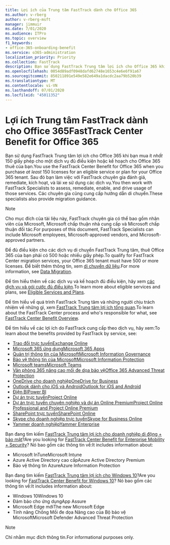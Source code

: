 ```yaml
---
title: Lợi ích của Trung tâm FastTrack dành cho Office 365
ms.author: v-rberg
author: v-rberg-msft
manager: jimmuir
ms.date: 7/01/2020
ms.audience: ITPro
ms.topic: overview
f1_keywords:
- office-365-onboarding-benefit
ms.service: o365-administration
localization_priority: Priority
ms.collection: FastTrack
description: Bạn sử dụng FastTrack Trung tâm lợi ích cho Office 365 khi bạn mua ít nhất 150 giấy phép cho một dịch vụ đủ điều kiện hoặc kế hoạch cho Office 365 thuê của bạn. Sau đó bạn làm việc với FastTrack chuyên gia đánh giá, remediate, kích hoạt, và lái xe sử dụng các dịch vụ. Các chuyên gia cũng cung cấp hướng dẫn di chuyển.
ms.openlocfilehash: 0054d89adf0948dafd62748e1653c4e6e6f91a67
ms.sourcegitcommit: 850211891e549e582e649a1dacdc2aa79b520b39
ms.translationtype: MT
ms.contentlocale: vi-VN
ms.lasthandoff: 07/01/2020
ms.locfileid: "45011352"
---
```

# <a name="fasttrack-center-benefit-for-office-365"></a><span data-ttu-id="ebbbd-105">Lợi ích Trung tâm FastTrack dành cho Office 365</span><span class="sxs-lookup"><span data-stu-id="ebbbd-105">FastTrack Center Benefit for Office 365</span></span>

<span data-ttu-id="ebbbd-106">Bạn sử dụng FastTrack Trung tâm lợi ích cho Office 365 khi bạn mua ít *nhất* 150 giấy phép cho một dịch vụ đủ điều kiện hoặc kế hoạch cho Office 365 thuê của bạn.</span><span class="sxs-lookup"><span data-stu-id="ebbbd-106">You use the FastTrack Center Benefit for Office 365 when you purchase  *at least*  150 licenses for an eligible service or plan for your Office 365 tenant.</span></span> <span data-ttu-id="ebbbd-107">Sau đó bạn làm việc với FastTrack chuyên gia đánh giá, remediate, kích hoạt, và lái xe sử dụng các dịch vụ.</span><span class="sxs-lookup"><span data-stu-id="ebbbd-107">You then work with FastTrack Specialists to assess, remediate, enable, and drive usage of those services.</span></span> <span data-ttu-id="ebbbd-108">Các chuyên gia cũng cung cấp hướng dẫn di chuyển.</span><span class="sxs-lookup"><span data-stu-id="ebbbd-108">These specialists also provide migration guidance.</span></span> 
  
> [!NOTE]
> <span data-ttu-id="ebbbd-109">Cho mục đích của tài liệu này, FastTrack chuyên gia có thể bao gồm nhân viên của Microsoft, Microsoft chấp thuận nhà cung cấp và Microsoft chấp thuận đối tác.</span><span class="sxs-lookup"><span data-stu-id="ebbbd-109">For purposes of this document, FastTrack Specialists can include Microsoft employees, Microsoft-approved vendors, and Microsoft-approved partners.</span></span> 
  
<span data-ttu-id="ebbbd-110">Để đủ điều kiện cho các dịch vụ di chuyển FastTrack Trung tâm, thuê Office 365 của bạn phải có 500 hoặc nhiều giấy phép.</span><span class="sxs-lookup"><span data-stu-id="ebbbd-110">To qualify for FastTrack Center migration services, your Office 365 tenant must have 500 or more licenses.</span></span> <span data-ttu-id="ebbbd-111">Để biết thêm thông tin, xem [di chuyển dữ liệu](O365-data-migration.md).</span><span class="sxs-lookup"><span data-stu-id="ebbbd-111">For more information, see [Data Migration](O365-data-migration.md).</span></span>
  
<span data-ttu-id="ebbbd-112">Để tìm hiểu thêm về các dịch vụ và kế hoạch đủ điều kiện, hãy xem [các dịch vụ và gói cước đủ điều kiện](M365-eligible-services-and-plans.md).</span><span class="sxs-lookup"><span data-stu-id="ebbbd-112">To learn more about eligible services and plans, see [Eligible Services and Plans](M365-eligible-services-and-plans.md).</span></span>
  
<span data-ttu-id="ebbbd-113">Để tìm hiểu về quá trình FastTrack Trung tâm và những người chịu trách nhiệm về những gì, xem [FastTrack Trung tâm lợi ích tổng quan](O365-fasttrack-benefit-overview.md).</span><span class="sxs-lookup"><span data-stu-id="ebbbd-113">To learn about the FastTrack Center process and who's responsible for what, see [FastTrack Center Benefit Overview](O365-fasttrack-benefit-overview.md).</span></span>

<span data-ttu-id="ebbbd-114">Để tìm hiểu về các lợi ích do FastTrack cung cấp theo dịch vụ, hãy xem:</span><span class="sxs-lookup"><span data-stu-id="ebbbd-114">To learn about the benefits provided by FastTrack by service, see:</span></span>

- [<span data-ttu-id="ebbbd-115">Trao đổi trực tuyến</span><span class="sxs-lookup"><span data-stu-id="ebbbd-115">Exchange Online</span></span>](O365-fasttrack-responsibilities.md#exchange-online)
- [<span data-ttu-id="ebbbd-116">Microsoft 365 ứng dụng</span><span class="sxs-lookup"><span data-stu-id="ebbbd-116">Microsoft 365 Apps</span></span>](O365-fasttrack-responsibilities.md#microsoft-365-apps)
- [<span data-ttu-id="ebbbd-117">Quản trị thông tin của Microsoft</span><span class="sxs-lookup"><span data-stu-id="ebbbd-117">Microsoft Information Governance</span></span>](O365-fasttrack-responsibilities.md#microsoft-information-governance)
- [<span data-ttu-id="ebbbd-118">Bảo vệ thông tin của Microsoft</span><span class="sxs-lookup"><span data-stu-id="ebbbd-118">Microsoft Information Protection</span></span>](O365-fasttrack-responsibilities.md#microsoft-information-protection)
- [<span data-ttu-id="ebbbd-119">Microsoft teams</span><span class="sxs-lookup"><span data-stu-id="ebbbd-119">Microsoft Teams</span></span>](O365-fasttrack-responsibilities.md#microsoft-teams)
- [<span data-ttu-id="ebbbd-120">Văn phòng 365 nâng cao mối đe dọa bảo vệ</span><span class="sxs-lookup"><span data-stu-id="ebbbd-120">Office 365 Advanced Threat Protection</span></span>](O365-fasttrack-responsibilities.md#office-365-advanced-threat-protection)
- [<span data-ttu-id="ebbbd-121">OneDrive cho doanh nghiệp</span><span class="sxs-lookup"><span data-stu-id="ebbbd-121">OneDrive for Business</span></span>](O365-fasttrack-responsibilities.md#onedrive-for-business)
- [<span data-ttu-id="ebbbd-122">Outlook dành cho iOS và Android</span><span class="sxs-lookup"><span data-stu-id="ebbbd-122">Outlook for iOS and Android</span></span>](O365-fasttrack-responsibilities.md#outlook-for-ios-and-android)
- [<span data-ttu-id="ebbbd-123">Điện BI</span><span class="sxs-lookup"><span data-stu-id="ebbbd-123">Power BI</span></span>](O365-fasttrack-responsibilities.md#power-bi)
- [<span data-ttu-id="ebbbd-124">Dự án trực tuyến</span><span class="sxs-lookup"><span data-stu-id="ebbbd-124">Project Online</span></span>](O365-fasttrack-responsibilities.md#project-online)
- [<span data-ttu-id="ebbbd-125">Dự án trực tuyến chuyên nghiệp và dự án Online Premium</span><span class="sxs-lookup"><span data-stu-id="ebbbd-125">Project Online Professional and Project Online Premium</span></span>](O365-fasttrack-responsibilities.md#project-online-professional-and-project-online-premium)
- [<span data-ttu-id="ebbbd-126">SharePoint trực tuyến</span><span class="sxs-lookup"><span data-stu-id="ebbbd-126">SharePoint Online</span></span>](O365-fasttrack-responsibilities.md#sharepoint-online)
- [<span data-ttu-id="ebbbd-127">Skype cho doanh nghiệp trực tuyến</span><span class="sxs-lookup"><span data-stu-id="ebbbd-127">Skype for Business Online</span></span>](O365-fasttrack-responsibilities.md#skype-for-business-online)
- [<span data-ttu-id="ebbbd-128">Yammer doanh nghiệp</span><span class="sxs-lookup"><span data-stu-id="ebbbd-128">Yammer Enterprise</span></span>](O365-fasttrack-responsibilities.md#yammer-enterprise)
  
<span data-ttu-id="ebbbd-129">Bạn đang tìm kiếm [FastTrack Trung tâm lợi ích cho doanh nghiệp di động + bảo mật](EMS-fasttrack-benefit-for-EMS.md)?</span><span class="sxs-lookup"><span data-stu-id="ebbbd-129">Are you looking for [FastTrack Center Benefit for Enterprise Mobility + Security](EMS-fasttrack-benefit-for-EMS.md)?</span></span> <span data-ttu-id="ebbbd-130">Nó bao gồm các thông tin về:</span><span class="sxs-lookup"><span data-stu-id="ebbbd-130">It includes information about:</span></span>
  
- <span data-ttu-id="ebbbd-131">Microsoft InTune</span><span class="sxs-lookup"><span data-stu-id="ebbbd-131">Microsoft Intune</span></span>
- <span data-ttu-id="ebbbd-132">Azure Active Directory cao cấp</span><span class="sxs-lookup"><span data-stu-id="ebbbd-132">Azure Active Directory Premium</span></span> 
- <span data-ttu-id="ebbbd-133">Bảo vệ thông tin Azure</span><span class="sxs-lookup"><span data-stu-id="ebbbd-133">Azure Information Protection</span></span>

<span data-ttu-id="ebbbd-134">Bạn đang tìm kiếm [FastTrack Trung tâm lợi ích cho Windows 10](Win-10-fasttrack-benefit-for-Windows-10.md)?</span><span class="sxs-lookup"><span data-stu-id="ebbbd-134">Are you looking for [FastTrack Center Benefit for Windows 10](Win-10-fasttrack-benefit-for-Windows-10.md)?</span></span> <span data-ttu-id="ebbbd-135">Nó bao gồm các thông tin về:</span><span class="sxs-lookup"><span data-stu-id="ebbbd-135">It includes information about:</span></span>

- <span data-ttu-id="ebbbd-136">Windows 10</span><span class="sxs-lookup"><span data-stu-id="ebbbd-136">Windows 10</span></span>
- <span data-ttu-id="ebbbd-137">Đảm bảo cho ứng dụng</span><span class="sxs-lookup"><span data-stu-id="ebbbd-137">App Assure</span></span>
- <span data-ttu-id="ebbbd-138">Microsoft Edge mới</span><span class="sxs-lookup"><span data-stu-id="ebbbd-138">The new Microsoft Edge</span></span>
- <span data-ttu-id="ebbbd-139">Tính năng Chống Mối đe dọa Nâng cao của Bộ bảo vệ Microsoft</span><span class="sxs-lookup"><span data-stu-id="ebbbd-139">Microsoft Defender Advanced Threat Protection</span></span>
    
> [!NOTE]
> <span data-ttu-id="ebbbd-140">Chỉ nhằm mục đích thông tin.</span><span class="sxs-lookup"><span data-stu-id="ebbbd-140">For informational purposes only.</span></span> 

